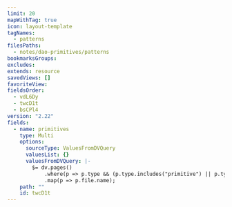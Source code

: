 ```yaml
---
limit: 20
mapWithTag: true
icon: layout-template
tagNames:
  - patterns
filesPaths:
  - notes/dao-primitives/patterns
bookmarksGroups: 
excludes: 
extends: resource
savedViews: []
favoriteView: 
fieldsOrder:
  - vdL6Dy
  - twcD1t
  - bsCPl4
version: "2.22"
fields:
  - name: primitives
    type: Multi
    options:
      sourceType: ValuesFromDVQuery
      valuesList: {}
      valuesFromDVQuery: |-
        $= dv.pages()
            .where(p => p.type && (p.type.includes("primitive") || p.type.includes("module") || p.type.includes("practice") || p.type.includes("protocol")) && !p.file.path.startsWith("tools"))
            .map(p => p.file.name);
    path: ""
    id: twcD1t
---
```

